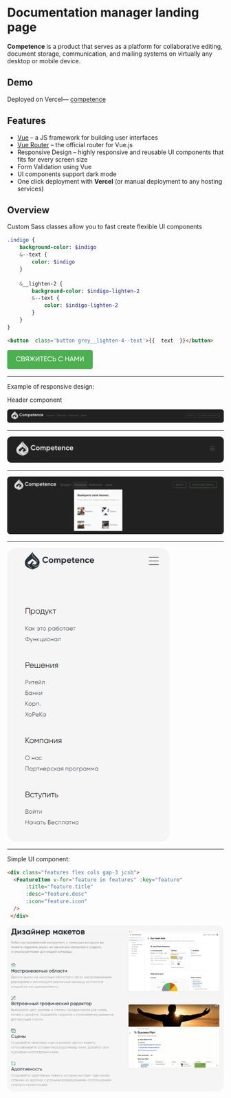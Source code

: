 # Documentation manager landing page
__Competence__ is a product that serves as a platform for collaborative editing, document storage, communication, and mailing systems on virtually any desktop or mobile device.

## Demo
Deployed on Vercel— [competence](https://competence.vercel.app/)


##  Features
-  [Vue](https://vuejs.org/) – a JS framework for building user interfaces
 -  [Vue Router](https://router.vuejs.org/) – the official router for Vue.js
 - Responsive Design – highly responsive and reusable UI components that fits for every screen size
 - Form Validation using Vue
 - UI components support dark mode
 - One click deployment with __Vercel__ (or manual deployment to any hosting services)


##  Overview

Custom Sass classes allow you to fast create flexible UI components 

```sass
.indigo {
	background-color: $indigo
	&--text {
		color: $indigo
	}
	
	&__lighten-2 {
		background-color: $indigo-lighten-2
		&--text {
			color: $indigo-lighten-2
		}
	}
}
```

```html
<button  class='button grey__lighten-4--text'>{{  text  }}</button>
```

![Button](/src/assets/img/readme/button.png)

---

Example of responsive design:

Header component

![Header Large](/src/assets/img/readme/header-large.PNG)

---

![Header Small](/src/assets/img/readme/header-small.PNG)

---

![Header Dropdown](/src/assets/img/readme/header-dropdown.PNG)

---

![Header Mobile](/src/assets/img/readme/header-mobile.PNG)

---

Simple UI component:

```html
<div class="features flex cols gap-3 jcsb">
  <FeatureItem v-for="feature in features" :key="feature"
      :title="feature.title"
      :desc="feature.desc"
      :icon="feature.icon"
  />
 </div>
```
![Features](/src/assets/img/readme/features.PNG)
